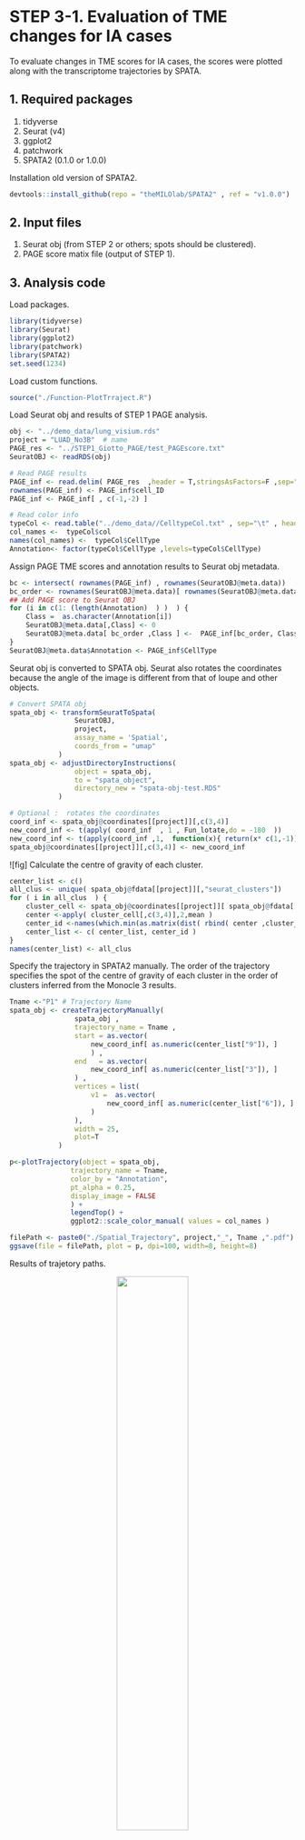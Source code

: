 # STEP 3-1. Evaluation of TME changes for IA cases

To evaluate changes in TME scores for IA cases, the scores were plotted along with the transcriptome trajectories by SPATA.

## 1. Required packages
1. tidyverse
2. Seurat (v4)
3. ggplot2
4. patchwork
5. SPATA2 (0.1.0 or 1.0.0)


Installation old version of SPATA2.

``` R
devtools::install_github(repo = "theMILOlab/SPATA2" , ref = "v1.0.0")
```

## 2. Input files

1. Seurat obj (from STEP 2 or others; spots should be clustered).
2. PAGE score matix file (output of STEP 1).

## 3. Analysis code

Load packages.

``` R:SPATA.r
library(tidyverse)
library(Seurat)
library(ggplot2)
library(patchwork)
library(SPATA2)
set.seed(1234)
```

Load custom functions.

``` R:SPATA.r
source("./Function-PlotTrraject.R")
```

Load Seurat obj and results of STEP 1 PAGE analysis.

``` R:SPATA.r
obj <- "../demo_data/lung_visium.rds"
project = "LUAD_No3B"  # name
PAGE_res <- "../STEP1_Giotto_PAGE/test_PAGEscore.txt"
SeuratOBJ <- readRDS(obj)

# Read PAGE results
PAGE_inf <- read.delim( PAGE_res  ,header = T,stringsAsFactors=F ,sep="\t")
rownames(PAGE_inf) <- PAGE_inf$cell_ID
PAGE_inf <- PAGE_inf[ , c(-1,-2) ]

# Read color info
typeCol <- read.table("../demo_data//CelltypeCol.txt" , sep="\t" , header= T )
col_names <-  typeCol$col
names(col_names) <-  typeCol$CellType
Annotation<- factor(typeCol$CellType ,levels=typeCol$CellType)
```

Assign PAGE TME scores and annotation results to Seurat obj metadata.

``` R:SPATA.r
bc <- intersect( rownames(PAGE_inf) , rownames(SeuratOBJ@meta.data))
bc_order <- rownames(SeuratOBJ@meta.data)[ rownames(SeuratOBJ@meta.data) %in% bc  ]
## Add PAGE score to Seurat OBJ
for (i in c(1: (length(Annotation)  ) )  ) {
    Class =  as.character(Annotation[i])
    SeuratOBJ@meta.data[,Class] <- 0
    SeuratOBJ@meta.data[ bc_order ,Class ] <-  PAGE_inf[bc_order, Class]
}
SeuratOBJ@meta.data$Annotation <- PAGE_inf$CellType
```

Seurat obj is converted to SPATA obj.
Seurat also rotates the coordinates because the angle of the image is different from that of loupe and other objects.

``` R:SPATA.r
# Convert SPATA obj
spata_obj <- transformSeuratToSpata( 
                SeuratOBJ, 
                project,
                assay_name = 'Spatial', 
                coords_from = "umap"
            )
spata_obj <- adjustDirectoryInstructions( 
                object = spata_obj,
                to = "spata_object", 
                directory_new = "spata-obj-test.RDS" 
            )

# Optional :  rotates the coordinates
coord_inf <- spata_obj@coordinates[[project]][,c(3,4)]
new_coord_inf <- t(apply( coord_inf  , 1 , Fun_lotate,do = -180  ))
new_coord_inf <- t(apply(coord_inf ,1,  function(x){ return(x* c(1,-1))})) # y軸対象変換
spata_obj@coordinates[[project]][,c(3,4)] <- new_coord_inf
```

![fig]
Calculate the centre of gravity of each cluster.

``` R:SPATA.r
center_list <- c()
all_clus <- unique( spata_obj@fdata[[project]][,"seurat_clusters"])
for ( i in all_clus  ) {
    cluster_cell <- spata_obj@coordinates[[project]][ spata_obj@fdata[[project]][,"seurat_clusters"] == i ,  ]
    center <-apply( cluster_cell[,c(3,4)],2,mean )
    center_id <-names(which.min(as.matrix(dist( rbind( center ,cluster_cell[,c(3,4)] ) ))[1,-1]))
    center_list <- c( center_list, center_id )
}
names(center_list) <- all_clus
```

Specify the trajectory in SPATA2 manually.
The order of the trajectory specifies the spot of the centre of gravity of each cluster in the order of clusters inferred from the Monocle 3 results.


``` R:SPATA.r
Tname <-"P1" # Trajectory Name 
spata_obj <- createTrajectoryManually( 
                spata_obj ,
                trajectory_name = Tname ,
                start = as.vector( 
                    new_coord_inf[ as.numeric(center_list["9"]), ]
                    ) ,
                end   = as.vector( 
                    new_coord_inf[ as.numeric(center_list["3"]), ]
                ) ,
                vertices = list(
                    v1 =  as.vector( 
                        new_coord_inf[ as.numeric(center_list["6"]), ]
                    )
                ),
                width = 25,
                plot=T
            )

p<-plotTrajectory(object = spata_obj,
               trajectory_name = Tname,
               color_by = "Annotation",
               pt_alpha = 0.25, 
               display_image = FALSE
               ) + 
               legendTop() + 
               ggplot2::scale_color_manual( values = col_names )

filePath <- paste0("./Spatial_Trajectory", project,"_", Tname ,".pdf")
ggsave(file = filePath, plot = p, dpi=100, width=8, height=8)
```

Results of trajetory paths.

<div align="center">
<img src="./fig/SPATA2_trajectory.png" width="50%" >
</div>


A custom function is then used to visualize the variation in each PAGE annotation score in the trajetory path calculated by SPATA and to explore the position in space where each factor's score changes.

Parameters for custom functions are explained below.

``` R:SPATA.r
slope_min <- 0.04
Make_SCCR(
            spata_obj= spata_obj ,
            PAGE_inf=PAGE_inf ,
            project=project,
            trajectory_name=Tname ,
            slope_min = slope_min ,
            span =0.2 ,
            overlap = 4 ,
            region_length =4 ,
            Annotation = Annotation
        )
```

Example: longer trajectory PATH.

``` R:SPATA.r
Tname <-"Px" # Trajectory Name 
spata_obj <- createTrajectoryManually( 
                spata_obj ,
                trajectory_name = Tname ,
                start = as.vector( 
                    new_coord_inf[ as.numeric(center_list["9"]), ]
                    ) ,
                end   = as.vector( 
                    new_coord_inf[ as.numeric(center_list["3"]), ]
                ) ,
                vertices = list(
                    v1 =  as.vector( 
                        new_coord_inf[ as.numeric(center_list["6"]), ]
                    ),
                    v1 =  as.vector( 
                        new_coord_inf[ as.numeric(center_list["2"]), ]
                    ),
                    v1 =  as.vector( 
                        new_coord_inf[ as.numeric(center_list["1"]), ]
                    )
                ),
                width = 25,
                plot=T
            )
```

## 4. About custom function parameters

Make_SCCR( spata_obj,PAGE_inf,project,trajectory_name,slope_min,region_lengthPct ,
span =0.2 ,overlap = 5 , pw= 8,ph= 8,region_length = NULL,Annotation = NULL)

 - spata_obj ... SPATA object after calculating trajectories.
 - PAGE_inf  ... PAGE score matorix
 - project ... project name . this name used by ouput name
 - trajectory_name ... Trajectory name given as input to the SPTAT2 createTrajectoryManually() run.
 - slope_min == slope_min ... The lowest slope value in the distribution of trajectory scores calculated by SPTAT2 that is defined as having changed.
 - region_lengthPct ...  Defines the length of the region required to be defined as changed.
                         Greater than the total length of the region multiplied by the value of "region_lengthPct".
                         (If region_length is defined, this value is ignored).
 - span ... loess span
 - overlap ...
 - region_length ...
 - Annotation ... Plot PAGE Category
 - pw ... width of ouput pdf
 - ph ... height of ouput pdf





## 5. Output files

### Plot

 1. Spatial_Trajectory_\${NAME}_\${Tname}.pdf
   

   <img src="./fig/SPATA2_trajectory.png" width="50%" >
   
 2. ALL_PAGE_Trajectory_\${NAME}_\${Tname}.pdf
   
   TME Score distribution of each feature and its landscape with the inferred trajectory.

   <img src="./fig/ALL_PAGE_Trajectory.PNG" width="80%" >

 3. InflectionPoint_Trajectory_ScorePlot\${NAME}_\${Tname}.pdf
   
   TME Score distribution of each feature and its landscape with the inferred trajectory.
   The coloured areas are those where the TME score has changed. Orange is the area where the score increased, blue is the area where it decreased.

   <img src="./fig/InflectionPoint_Trajectory_ScorePlot.PNG" width="80%" >

 4. ALL_PAGE_Heatmap_\${NAME}_\${Tname}.pdf
      
    TME score Heatmap.

   <img src="./fig/ALL_PAGE_Heatmap_LUAD.PNG" width="80%" >

 5. TJK_ovarlap_\${NAME}_\${Tname}.pdf
    
   <img src="./fig/TJK_ovarlap.PNG" width="60%" >



### Matrix txt file
 1. trajectory_score_matrix_\${NAME}_\${Tname}.txt
   
  - column1:ignored
  - column2:trajectory_part       -> Trajectory Part.
  - column3:trajectory_part_order -> distance from Trajectory part start.
  - column4:trajectory_order      -> distance from start in Trajectory-full.
  - column5-last:                 -> EachTME score.


 2. ScoreChangedRegoin_\${NAME}_\${Tname}.txt

TME pairs were extracted when the regions of each TME change overlapped on the same trajectory.

  - column1:ignored
  - column2:x_start    -> start potion of trajectory part.
  - column3:x_end      -> end potion of trajectory part.
  - column4:pos        -> increas(+) , decrese(-).
  - column5:Annotaion  -> TME score Annotation.
  - column6:sid        -> id of TME change region.
  - column7:slope      -> slope of TME score(Annotaiton) in TME change region.
  - column8:slope_ov   -> slope in the overlap region with annotation2.
  - column9:x_start2   -> start potion of trajectory part.
  - column10:x_end2    -> end potion of trajectory part.
  - column11:pos2      -> increas(+) , decrese(-).
  - column12:Annotaion2-> TME score Annotation(Annotation2).
  - column13:sid2      -> id of TME change region(Annotaiton2).
  - column14:slope2    -> slope of TME score(Annotaiton2) in TME change region.
  - column15slope_ov2  -> slope in the overlap region with annotation.
  - column16:overlap   -> length og overllap.



